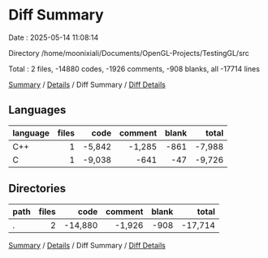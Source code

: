 # Diff Summary

Date : 2025-05-14 11:08:14

Directory /home/moonixiali/Documents/OpenGL-Projects/TestingGL/src

Total : 2 files,  -14880 codes, -1926 comments, -908 blanks, all -17714 lines

[Summary](results.md) / [Details](details.md) / Diff Summary / [Diff Details](diff-details.md)

## Languages
| language | files | code | comment | blank | total |
| :--- | ---: | ---: | ---: | ---: | ---: |
| C++ | 1 | -5,842 | -1,285 | -861 | -7,988 |
| C | 1 | -9,038 | -641 | -47 | -9,726 |

## Directories
| path | files | code | comment | blank | total |
| :--- | ---: | ---: | ---: | ---: | ---: |
| . | 2 | -14,880 | -1,926 | -908 | -17,714 |

[Summary](results.md) / [Details](details.md) / Diff Summary / [Diff Details](diff-details.md)